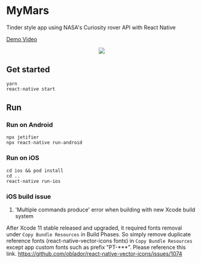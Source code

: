 # MyMars

Tinder style app using NASA's Curiosity rover API with React Native

[Demo Video](https://drive.google.com/file/d/1P4r4FDknNEiGucg63ODYKepL9cGgG-qL/view?usp=sharing)

<p align="center">
    <img src="new-record.gif"/>
</p>

## Get started

```
yarn
react-native start
```

## Run

### Run on Android

```
npx jetifier
npx react-native run-android
```

### Run on iOS

```
cd ios && pod install
cd ..
react-native run-ios
```

### iOS build issue

1. 'Multiple commands produce' error when building with new Xcode build system

After Xcode 11 stable released and upgraded, it required fonts removal under `Copy Bundle Resources` in Build Phases.
So simply remove duplicate reference fonts (react-native-vector-icons fonts) in `Copy Bundle Resources` except app custom fonts such as prefix "PT-***".
Please reference this link. https://github.com/oblador/react-native-vector-icons/issues/1074
